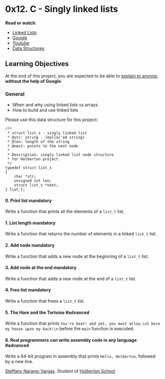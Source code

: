 <h1 class="gap">0x12. C - Singly linked lists</h1>

<p><strong>Read or watch</strong>:</p>

<ul>
<li><a href="/rltoken/2WOe5XO84Puxd4Y1FUJwVQ" title="Linked Lists" target="_blank">Linked Lists</a> </li>
<li><a href="/rltoken/jiyCC9L1Axkl_nEmuh4j3w" title="Google" target="_blank">Google</a> </li>
<li><a href="/rltoken/DcEVPdONWy2p1x8XPH53Uw" title="Youtube" target="_blank">Youtube</a> </li>
<li><a href="/rltoken/gb2LD9B9peFEyJ6JKuP6UA" title="Data Structures" target="_blank">Data Structures</a> </li>
</ul>

<h2>Learning Objectives</h2>

<p>At the end of this project, you are expected to be able to <a href="/rltoken/8bKyzTFahgtvQf7aftTjPw" title="explain to anyone" target="_blank">explain to anyone</a>, <strong>without the help of Google</strong>:</p>

<h3>General</h3>

<ul>
<li>When and why using linked lists vs arrays</li>
<li>How to build and use linked lists</li>
</ul>
<p>Please use this data structure for this project:</p>

<pre><code>/**
 * struct list_s - singly linked list
 * @str: string - (malloc&#39;ed string)
 * @len: length of the string
 * @next: points to the next node
 *
 * Description: singly linked list node structure
 * for Holberton project
 */
typedef struct list_s
{
    char *str;
    unsigned int len;
    struct list_s *next;
} list_t;
</code></pre>

  <h4 class="task">
    0. Print list
      <span class="alert alert-warning mandatory-optional">
        mandatory
      </span>
  </h4>
  <p>Write a function that prints all the elements of a <code>list_t</code> list.</p>


  <h4 class="task">
    1. List length
      <span class="alert alert-warning mandatory-optional">
        mandatory
      </span>
  </h4>
  <p>Write a function that returns the number of elements in a linked <code>list_t</code> list.</p>


  <h4 class="task">
    2. Add node
      <span class="alert alert-warning mandatory-optional">
        mandatory
      </span>
  </h4>
  <p>Write a function that adds a new node at the beginning of a <code>list_t</code> list.</p>


  <h4 class="task">
    3. Add node at the end
      <span class="alert alert-warning mandatory-optional">
        mandatory
      </span>
  </h4>
  <p>Write a function that adds a new node at the end of a <code>list_t</code> list.</p>

  <h4 class="task">
    4. Free list
      <span class="alert alert-warning mandatory-optional">
        mandatory
      </span>
  </h4>
  <p>Write a function that frees a <code>list_t</code> list.</p>


  <h4 class="task">
    5. The Hare and the Tortoise
      <span class="alert alert-info mandatory-optional">
        #advanced
      </span>
  </h4>
<p>Write a function that prints <code>You&#39;re beat! and yet, you must allow,\nI bore my house upon my back!\n</code> before the <code>main</code> function is executed.</p>

  <h4 class="task">
    6. Real programmers can write assembly code in any language
      <span class="alert alert-info mandatory-optional">
        #advanced
      </span>
  </h4>
  <p>Write a 64-bit program in assembly that prints <code>Hello, Holberton</code>, followed by a new line.</p>

 <a href="https://github.com/steffanynaranjov">Steffany Naranjo Vargas</a>. Student of <a href="https://www.holbertonschool.com/"> Holberton School</a>